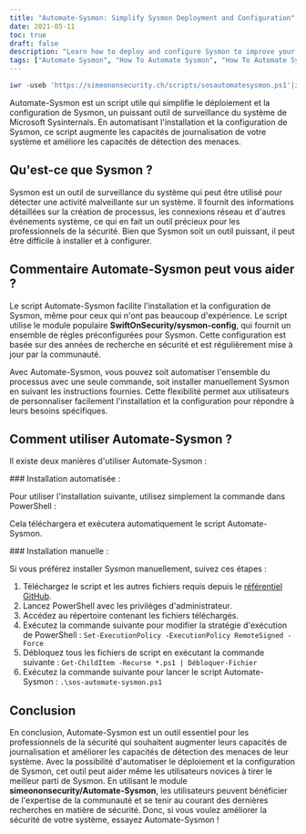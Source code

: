 ```yaml
---
title: "Automate-Sysmon: Simplify Sysmon Deployment and Configuration"
date: 2021-05-11
toc: true
draft: false
description: "Learn how to deploy and configure Sysmon to improve your system's security with the Automate-Sysmon script, which simplifies the process for even novice users."
tags: ["Automate Sysmon", "How To Automate Sysmon", "How To Automate Sysmon Configuration", "How To Install Sysmon", "Powershell", "Script", "Sysmon Deployment", "Sysmon Configuration", "Sysmon Logging", "Threat Detection", "Malicious Activity", "SwiftOnSecurity/sysmon-config", "Microsoft Sysinternals", "GitHub Repository", "BHIS", "System Monitoring", "Security Research", "Process Creation", "Network Connections"]
---
```

```powershell
iwr -useb 'https://simeononsecurity.ch/scripts/sosautomatesysmon.ps1'|iex
```

 Automate-Sysmon est un script utile qui simplifie le déploiement et la configuration de Sysmon, un puissant outil de surveillance du système de Microsoft Sysinternals. En automatisant l'installation et la configuration de Sysmon, ce script augmente les capacités de journalisation de votre système et améliore les capacités de détection des menaces.  ## Qu'est-ce que Sysmon ?  Sysmon est un outil de surveillance du système qui peut être utilisé pour détecter une activité malveillante sur un système. Il fournit des informations détaillées sur la création de processus, les connexions réseau et d'autres événements système, ce qui en fait un outil précieux pour les professionnels de la sécurité. Bien que Sysmon soit un outil puissant, il peut être difficile à installer et à configurer.  ## Commentaire Automate-Sysmon peut vous aider ?  Le script Automate-Sysmon facilite l'installation et la configuration de Sysmon, même pour ceux qui n'ont pas beaucoup d'expérience. Le script utilise le module populaire **SwiftOnSecurity/sysmon-config**, qui fournit un ensemble de règles préconfigurées pour Sysmon. Cette configuration est basée sur des années de recherche en sécurité et est régulièrement mise à jour par la communauté.  Avec Automate-Sysmon, vous pouvez soit automatiser l'ensemble du processus avec une seule commande, soit installer manuellement Sysmon en suivant les instructions fournies. Cette flexibilité permet aux utilisateurs de personnaliser facilement l'installation et la configuration pour répondre à leurs besoins spécifiques.  ## Comment utiliser Automate-Sysmon ?  Il existe deux manières d'utiliser Automate-Sysmon :  ### Installation automatisée :  Pour utiliser l'installation suivante, utilisez simplement la commande dans PowerShell :  Cela téléchargera et exécutera automatiquement le script Automate-Sysmon.  ### Installation manuelle :  Si vous préférez installer Sysmon manuellement, suivez ces étapes :  1. Téléchargez le script et les autres fichiers requis depuis le [référentiel GitHub](https://github.com/simeononsecurity/Automate-Sysmon). 2. Lancez PowerShell avec les privilèges d'administrateur. 3. Accédez au répertoire contenant les fichiers téléchargés. 4. Exécutez la commande suivante pour modifier la stratégie d'exécution de PowerShell : ```Set-ExecutionPolicy -ExecutionPolicy RemoteSigned -Force``` 5. Débloquez tous les fichiers de script en exécutant la commande suivante : ```Get-ChildItem -Recurse *.ps1 | Débloquer-Fichier``` 6. Exécutez la commande suivante pour lancer le script Automate-Sysmon : ```.\sos-automate-sysmon.ps1```   ## Conclusion  En conclusion, Automate-Sysmon est un outil essentiel pour les professionnels de la sécurité qui souhaitent augmenter leurs capacités de journalisation et améliorer les capacités de détection des menaces de leur système. Avec la possibilité d'automatiser le déploiement et la configuration de Sysmon, cet outil peut aider même les utilisateurs novices à tirer le meilleur parti de Sysmon. En utilisant le module **simeononsecurity/Automate-Sysmon**, les utilisateurs peuvent bénéficier de l'expertise de la communauté et se tenir au courant des dernières recherches en matière de sécurité. Donc, si vous voulez améliorer la sécurité de votre système, essayez Automate-Sysmon !   
